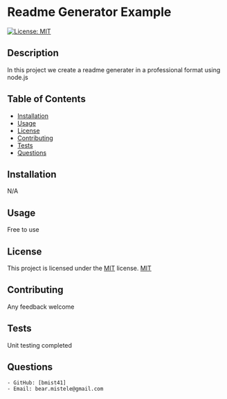 # Readme Generator Example 
  [![License: MIT](https://img.shields.io/badge/License-MIT-yellow.svg)](https://opensource.org/licenses/MIT)
## Description
In this project we create a readme generater in a professional format using node.js
## Table of Contents
  - [Installation](#installation)
  - [Usage](#usage)
  - [License](#license)
  - [Contributing](#contributing)
  - [Tests](#tests)
  - [Questions](#questions)
## Installation
N/A 
## Usage
Free to use
## License
This project is licensed under the [MIT](https://opensource.org/licenses/MIT) license.
[MIT](https://opensource.org/licenses/MIT)
## Contributing
Any feedback welcome
## Tests
Unit testing completed
## Questions
    - GitHub: [bmist41] 
    - Email: bear.mistele@gmail.com
